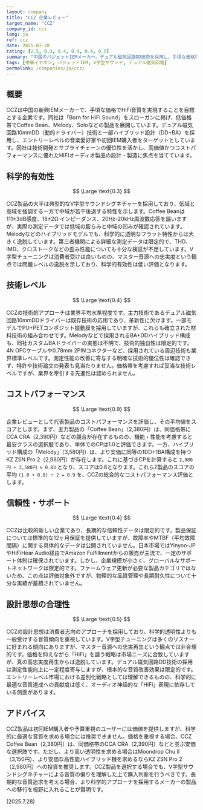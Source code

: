 ```yaml
---
layout: company
title: "CCZ 企業レビュー"
target_name: "CCZ"
company_id: ccz
lang: ja
ref: ccz
date: 2025-07-28
rating: [2.5, 0.3, 0.4, 0.9, 0.4, 0.5]
summary: "中国のバジェットIEMメーカー。デュアル磁気回路DD技術を採用し、手頃な価格帯でHiFi IEMを提供するが、科学的透明性よりV字型チューニングに重点を置く。"
tags: [中華イヤホン, バジェットIEM, V字型サウンド, デュアル磁気回路]
permalink: /companies/ja/ccz/
---
```


## 概要

CCZは中国の新興IEMメーカーで、手頃な価格でHiFi音質を実現することを目標とする企業です。同社は「Born for HiFi Sound」をスローガンに掲げ、低価格帯でCoffee Bean、Melody、Soloなどの製品を展開しています。デュアル磁気回路10mmDD（動的ドライバー）技術と一部ハイブリッド設計（DD+BA）を採用し、エントリーレベルの音楽愛好家や初回IEM購入者をターゲットとしています。同社は技術開発とサプライチェーンの優位性を活かし、高価値かつコストパフォーマンスに優れたHIFIオーディオ製品の設計・製造に焦点を当てています。

## 科学的有効性

$$ \Large \text{0.3} $$

CCZ製品の大半は典型的なV字型サウンドシグネチャーを採用しており、低域と高域を強調する一方で中域が若干後退する特性を示します。Coffee Beanは111±3dB感度、18±2Ω インピーダンス、20Hz-20kHz周波数応答を謳いますが、実際の測定データでは低域の膨らみと中域の凹みが確認されています。Melodyなどのハイブリッドモデルでも、科学的に透明なフラット特性からは大きく逸脱しています。第三者機関による詳細な測定データは限定的で、THD、IMD、クロストークなどの歪み性能についても十分な検証が不足しています。V字型チューニングは消費者受けは良いものの、マスター音源への忠実度という観点では問題レベルの逸脱を示しており、科学的有効性は低い評価となります。

## 技術レベル

$$ \Large \text{0.4} $$

CCZの技術的アプローチは業界平均水準程度です。主力技術であるデュアル磁気回路10mmDDドライバーは既存技術の応用であり、革新性に欠けます。一部モデルでPU+PETコンポジット振動膜を採用していますが、これらも確立された材料技術の組み合わせです。Melodyなどで採用されるBA+DDハイブリッド構成も、同社カスタムBAドライバーの実態は不明で、技術的独自性は限定的です。4N OFCケーブルや0.78mm 2PINコネクターなど、採用されている周辺技術も業界標準レベルです。測定性能の改善に寄与する明確な技術的優位性は確認できず、特許や技術論文の発表も見当たりません。価格帯を考慮すれば妥当な技術レベルですが、業界を牽引する先進性は認められません。

## コストパフォーマンス

$$ \Large \text{0.9} $$

企業レビューとして代表製品のコストパフォーマンスを評価し、その平均値をスコアとします。まず、主力製品の「Coffee Bean」（2,380円）は、同価格帯にCCA CRA（2,390円）などの競合が存在するものの、機能・性能を考慮すると最安クラスの選択肢であり、単体でのCPは1.0と評価できます。一方、ハイブリッド構成の「Melody」（3,580円）は、より安価に同等の1DD+1BA構成を持つKZ ZSN Pro 2（2,980円）が存在します。これに基づきCPを計算すると `2,980円 ÷ 3,580円 ≒ 0.83` となり、スコアは0.8となります。これら2製品のスコアの平均 `(1.0 + 0.8) ÷ 2 = 0.9` を、CCZの総合的なコストパフォーマンス評価とします。

## 信頼性・サポート

$$ \Large \text{0.4} $$

CCZは比較的新しい企業であり、長期的な信頼性データは限定的です。製品保証については標準的な12ヶ月保証を提供していますが、故障率やMTBF（平均故障間隔）に関する具体的なデータは公開されていません。日本市場ではYinyoo-JPやHiFiHear Audio経由でAmazon Fulfillmentからの販売が主流で、一定のサポート体制は確保されています。しかし、企業規模が小さく、グローバルなサポートネットワークは限定的です。ファームウェア更新が必要な製品カテゴリではないため、この点は評価対象外ですが、物理的な品質管理や長期耐久性について十分な実績が蓄積されていません。

## 設計思想の合理性

$$ \Large \text{0.5} $$

CCZの設計思想は消費者志向のアプローチを採用しており、科学的透明性よりも一般受けする音質傾向を重視しています。V字型チューニングは多くのリスナーに好まれる傾向にありますが、マスター音源への忠実再生という観点では非合理的です。価格を抑えながら「HiFi」を謳う戦略は市場ニーズに合致していますが、真の高忠実度再生からは逸脱しています。デュアル磁気回路DD技術の採用は測定性能向上に一定程度寄与しますが、根本的な音質改善効果は限定的です。エントリーレベル市場における差別化戦略としては理解できるものの、科学的に最適な音質達成への貢献度は低く、オーディオ神話的な「HiFi」表現に依存している側面があります。

## アドバイス

CCZ製品は初回IEM購入者や予算重視のユーザーには価値を提供しますが、科学的に最適な音質を求める場合には推奨できません。価格を重視する場合、CCZ Coffee Bean（2,380円）は、同価格帯のCCA CRA（2,390円）などと並ぶ安価な選択肢です。ただし、より高い透明性を求める場合はMoondrop Chu II（3,150円）、より安価な高性能ハイブリッド機を求めるならKZ ZSN Pro 2（2,980円）への投資を推奨します。CCZ製品を選択する場合でも、V字型サウンドシグネチャーによる音質の偏りを理解した上で購入判断を行うべきです。長期的な音質追求を考える場合、より科学的アプローチを採用するメーカーの製品への移行を視野に入れることが賢明です。

(2025.7.28)
